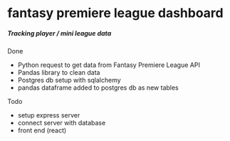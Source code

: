 # fantasy premiere league dashboard

##### Tracking player / mini league data

Done
- Python request to get data from Fantasy Premiere League API
- Pandas library to clean data 
- Postgres db setup with sqlalchemy 
- pandas dataframe added to postgres db as new tables

Todo 
- setup express server 
- connect server with database
- front end (react)
